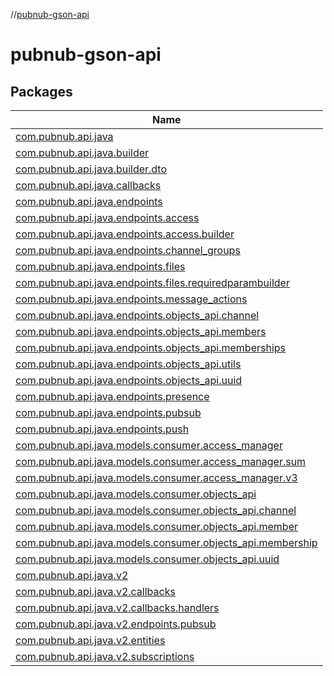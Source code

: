 //[pubnub-gson-api](index.md)

# pubnub-gson-api

## Packages

| Name |
|---|
| [com.pubnub.api.java](pubnub-gson-api/com.pubnub.api.java/index.md) |
| [com.pubnub.api.java.builder](pubnub-gson-api/com.pubnub.api.java.builder/index.md) |
| [com.pubnub.api.java.builder.dto](pubnub-gson-api/com.pubnub.api.java.builder.dto/index.md) |
| [com.pubnub.api.java.callbacks](pubnub-gson-api/com.pubnub.api.java.callbacks/index.md) |
| [com.pubnub.api.java.endpoints](pubnub-gson-api/com.pubnub.api.java.endpoints/index.md) |
| [com.pubnub.api.java.endpoints.access](pubnub-gson-api/com.pubnub.api.java.endpoints.access/index.md) |
| [com.pubnub.api.java.endpoints.access.builder](pubnub-gson-api/com.pubnub.api.java.endpoints.access.builder/index.md) |
| [com.pubnub.api.java.endpoints.channel_groups](pubnub-gson-api/com.pubnub.api.java.endpoints.channel_groups/index.md) |
| [com.pubnub.api.java.endpoints.files](pubnub-gson-api/com.pubnub.api.java.endpoints.files/index.md) |
| [com.pubnub.api.java.endpoints.files.requiredparambuilder](pubnub-gson-api/com.pubnub.api.java.endpoints.files.requiredparambuilder/index.md) |
| [com.pubnub.api.java.endpoints.message_actions](pubnub-gson-api/com.pubnub.api.java.endpoints.message_actions/index.md) |
| [com.pubnub.api.java.endpoints.objects_api.channel](pubnub-gson-api/com.pubnub.api.java.endpoints.objects_api.channel/index.md) |
| [com.pubnub.api.java.endpoints.objects_api.members](pubnub-gson-api/com.pubnub.api.java.endpoints.objects_api.members/index.md) |
| [com.pubnub.api.java.endpoints.objects_api.memberships](pubnub-gson-api/com.pubnub.api.java.endpoints.objects_api.memberships/index.md) |
| [com.pubnub.api.java.endpoints.objects_api.utils](pubnub-gson-api/com.pubnub.api.java.endpoints.objects_api.utils/index.md) |
| [com.pubnub.api.java.endpoints.objects_api.uuid](pubnub-gson-api/com.pubnub.api.java.endpoints.objects_api.uuid/index.md) |
| [com.pubnub.api.java.endpoints.presence](pubnub-gson-api/com.pubnub.api.java.endpoints.presence/index.md) |
| [com.pubnub.api.java.endpoints.pubsub](pubnub-gson-api/com.pubnub.api.java.endpoints.pubsub/index.md) |
| [com.pubnub.api.java.endpoints.push](pubnub-gson-api/com.pubnub.api.java.endpoints.push/index.md) |
| [com.pubnub.api.java.models.consumer.access_manager](pubnub-gson-api/com.pubnub.api.java.models.consumer.access_manager/index.md) |
| [com.pubnub.api.java.models.consumer.access_manager.sum](pubnub-gson-api/com.pubnub.api.java.models.consumer.access_manager.sum/index.md) |
| [com.pubnub.api.java.models.consumer.access_manager.v3](pubnub-gson-api/com.pubnub.api.java.models.consumer.access_manager.v3/index.md) |
| [com.pubnub.api.java.models.consumer.objects_api](pubnub-gson-api/com.pubnub.api.java.models.consumer.objects_api/index.md) |
| [com.pubnub.api.java.models.consumer.objects_api.channel](pubnub-gson-api/com.pubnub.api.java.models.consumer.objects_api.channel/index.md) |
| [com.pubnub.api.java.models.consumer.objects_api.member](pubnub-gson-api/com.pubnub.api.java.models.consumer.objects_api.member/index.md) |
| [com.pubnub.api.java.models.consumer.objects_api.membership](pubnub-gson-api/com.pubnub.api.java.models.consumer.objects_api.membership/index.md) |
| [com.pubnub.api.java.models.consumer.objects_api.uuid](pubnub-gson-api/com.pubnub.api.java.models.consumer.objects_api.uuid/index.md) |
| [com.pubnub.api.java.v2](pubnub-gson-api/com.pubnub.api.java.v2/index.md) |
| [com.pubnub.api.java.v2.callbacks](pubnub-gson-api/com.pubnub.api.java.v2.callbacks/index.md) |
| [com.pubnub.api.java.v2.callbacks.handlers](pubnub-gson-api/com.pubnub.api.java.v2.callbacks.handlers/index.md) |
| [com.pubnub.api.java.v2.endpoints.pubsub](pubnub-gson-api/com.pubnub.api.java.v2.endpoints.pubsub/index.md) |
| [com.pubnub.api.java.v2.entities](pubnub-gson-api/com.pubnub.api.java.v2.entities/index.md) |
| [com.pubnub.api.java.v2.subscriptions](pubnub-gson-api/com.pubnub.api.java.v2.subscriptions/index.md) |
